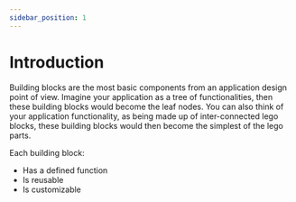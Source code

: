 ```yaml
---
sidebar_position: 1
---
```


# Introduction

Building blocks are the most basic components from an application design point of view. Imagine your application as a tree of functionalities, then these building blocks would become the leaf nodes. You can also think of your application functionality, as being made up of inter-connected lego blocks, these building blocks would then become the simplest of the lego parts.

Each building block:
- Has a defined function
- Is reusable
- Is customizable
